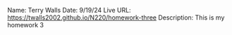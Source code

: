 Name: Terry Walls
Date: 9/19/24
Live URL: https://twalls2002.github.io/N220/homework-three
Description: This is my homework 3
